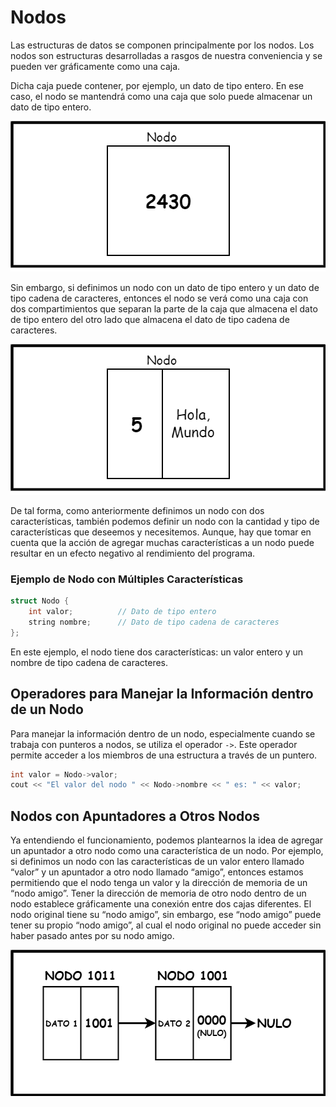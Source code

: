 # Nodos

Las estructuras de datos se componen principalmente por los nodos. Los nodos son estructuras desarrolladas a rasgos de nuestra conveniencia y se pueden ver gráficamente como una caja.

Dicha caja puede contener, por ejemplo, un dato de tipo entero. En ese caso, el nodo se mantendrá como una caja que solo puede almacenar un dato de tipo entero.

![This is an image](/resources/node-theory-interger.png)

Sin embargo, si definimos un nodo con un dato de tipo entero y un dato de tipo cadena de caracteres, entonces el nodo se verá como una caja con dos compartimientos que separan la parte de la caja que almacena el dato de tipo entero del otro lado que almacena el dato de tipo cadena de caracteres.

![This is an image](/resources/node-theory-string.png)

De tal forma, como anteriormente definimos un nodo con dos características, también podemos definir un nodo con la cantidad y tipo de características que deseemos y necesitemos. Aunque, hay que tomar en cuenta que la acción de agregar muchas características a un nodo puede resultar en un efecto negativo al rendimiento del programa.

### Ejemplo de Nodo con Múltiples Características

```cpp
struct Nodo {
    int valor;          // Dato de tipo entero
    string nombre;      // Dato de tipo cadena de caracteres
};
```

En este ejemplo, el nodo tiene dos características: un valor entero y un nombre de tipo cadena de caracteres.

## Operadores para Manejar la Información dentro de un Nodo

Para manejar la información dentro de un nodo, especialmente cuando se trabaja con punteros a nodos, se utiliza el operador `->`. Este operador permite acceder a los miembros de una estructura a través de un puntero.

```cpp
int valor = Nodo->valor;                    
cout << "El valor del nodo " << Nodo->nombre << " es: " << valor;
```

## Nodos con Apuntadores a Otros Nodos

Ya entendiendo el funcionamiento, podemos plantearnos la idea de agregar un apuntador a otro nodo como una característica de un nodo. Por ejemplo, si definimos un nodo con las características de un valor entero llamado “valor” y un apuntador a otro nodo llamado “amigo”, entonces estamos permitiendo que el nodo tenga un valor y la dirección de memoria de un “nodo amigo”. Tener la dirección de memoria de otro nodo dentro de un nodo establece gráficamente una conexión entre dos cajas diferentes. El nodo original tiene su “nodo amigo”, sin embargo, ese “nodo amigo” puede tener su propio “nodo amigo”, al cual el nodo original no puede acceder sin haber pasado antes por su nodo amigo.

![This is an image](/resources/node-theory-pointers.png)
